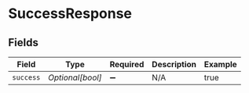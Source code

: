 # SuccessResponse


## Fields

| Field              | Type               | Required           | Description        | Example            |
| ------------------ | ------------------ | ------------------ | ------------------ | ------------------ |
| `success`          | *Optional[bool]*   | :heavy_minus_sign: | N/A                | true               |